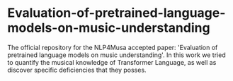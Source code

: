 # Evaluation-of-pretrained-language-models-on-music-understanding
The official repository for the NLP4Musa accepted paper: 'Evaluation of pretrained language models on music understanding'. In this work we tried to quantify the musical knowledge of Transformer Language, as well as discover specific deficiencies that they posses. 
